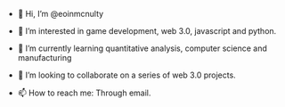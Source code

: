 - 👋 Hi, I’m @eoinmcnulty


- 👀 I’m interested in game development, web  3.0, javascript and python. 


- 🌱 I’m currently learning quantitative analysis, computer science and manufacturing 


- 💞️ I’m looking to collaborate on a series of web 3.0 projects.


- 📫 How to reach me: Through email.

